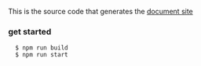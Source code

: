 This is the source code that generates the [document site](https://react-materialize.github.io)

### get started

      $ npm run build
      $ npm run start

